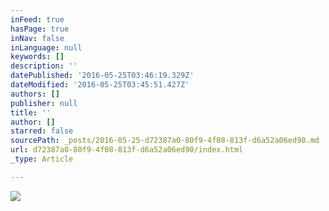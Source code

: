 ```yaml
---
inFeed: true
hasPage: true
inNav: false
inLanguage: null
keywords: []
description: ''
datePublished: '2016-05-25T03:46:19.329Z'
dateModified: '2016-05-25T03:45:51.427Z'
authors: []
publisher: null
title: ''
author: []
starred: false
sourcePath: _posts/2016-05-25-d72387a0-80f9-4f08-813f-d6a52a06ed90.md
url: d72387a0-80f9-4f08-813f-d6a52a06ed90/index.html
_type: Article

---
```

![](https://the-grid-user-content.s3-us-west-2.amazonaws.com/8af00eae-9ae1-4fed-8fce-be913e73e3a3.jpg)